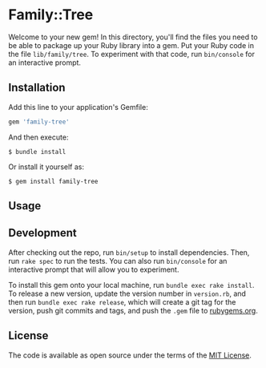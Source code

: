 # Family::Tree

Welcome to your new gem! In this directory, you'll find the files you need to be able to package up your Ruby library into a gem. Put your Ruby code in the file `lib/family/tree`. To experiment with that code, run `bin/console` for an interactive prompt.


## Installation

Add this line to your application's Gemfile:

```ruby
gem 'family-tree'
```

And then execute:

    $ bundle install

Or install it yourself as:

    $ gem install family-tree

## Usage

## Development

After checking out the repo, run `bin/setup` to install dependencies. Then, run `rake spec` to run the tests. You can also run `bin/console` for an interactive prompt that will allow you to experiment.

To install this gem onto your local machine, run `bundle exec rake install`. To release a new version, update the version number in `version.rb`, and then run `bundle exec rake release`, which will create a git tag for the version, push git commits and tags, and push the `.gem` file to [rubygems.org](https://rubygems.org).

## License

The code is available as open source under the terms of the [MIT License](https://opensource.org/licenses/MIT).
